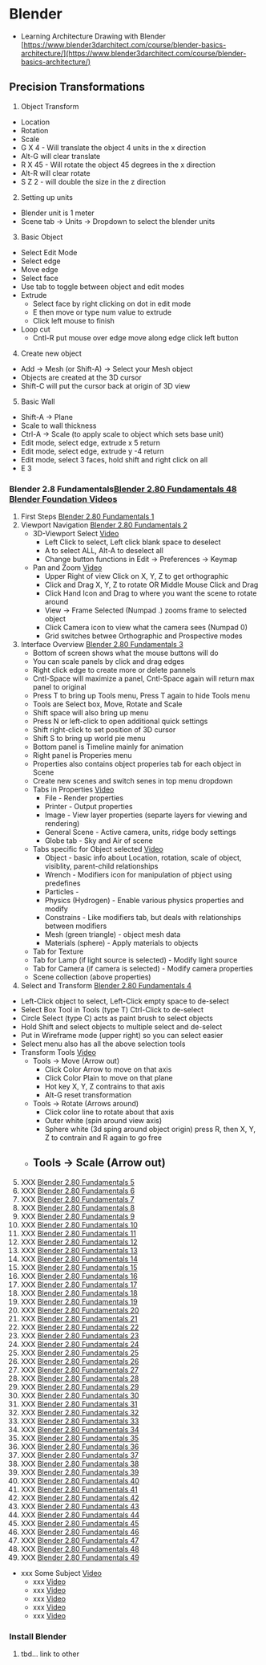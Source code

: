 # Blender 

- Learning Architecture Drawing with Blender [https://www.blender3darchitect.com/course/blender-basics-architecture/](https://www.blender3darchitect.com/course/blender-basics-architecture/)

## Precision Transformations
1. Object Transform
  - Location
  - Rotation
  - Scale
  - G X 4 <return> - Will translate the object 4 units in the x direction
  - Alt-G will clear translate
  - R X 45 <return> - Will rotate the object 45 degrees in the x direction
  - Alt-R will clear rotate
  - S Z 2 <return> - will double the size in the z direction
2. Setting up units
  - Blender unit is 1 meter
  - Scene tab -> Units -> Dropdown to select the blender units
3. Basic Object
  - Select Edit Mode
  - Select edge
  - Move edge
  - Select face
  - Use tab to toggle between object and edit modes
  - Extrude
    - Select face by right clicking on dot in edit mode
    - E then move or type num value to extrude
    - Click left mouse to finish
  - Loop cut
    - Cntl-R put mouse over edge move along edge click left button
4. Create new object
  - Add -> Mesh (or Shift-A) -> Select your Mesh object
  - Objects are created at the 3D cursor
  - Shift-C will put the cursor back at origin of 3D view
5. Basic Wall
  - Shift-A -> Plane
  - Scale to wall thickness
  - Ctrl-A -> Scale (to apply scale to object which sets base unit)
  - Edit mode, select edge, extrude x 5 return
  - Edit mode, select edge, extrude y -4 return
  - Edit mode, select 3 faces, hold shift and right click on all
  - E 3 <return>

### Blender 2.8 Fundamentals[Blender 2.80 Fundamentals 48 Blender Foundation Videos](https://www.youtube.com/playlist?list=PLa1F2ddGya_-UvuAqHAksYnB0qL9yWDO6)
1. First Steps [Blender 2.80 Fundamentals 1](https://www.youtube.com/watch?v=MF1qEhBSfq4&list=PLa1F2ddGya_-UvuAqHAksYnB0qL9yWDO6&index=2&t=0s)
2. Viewport Navigation [Blender 2.80 Fundamentals 2](https://www.youtube.com/watch?v=ILqOWe3zAbk&list=PLa1F2ddGya_-UvuAqHAksYnB0qL9yWDO6&index=2)
    - 3D-Viewport Select [Video](https://youtu.be/ILqOWe3zAbk?list=PLa1F2ddGya_-UvuAqHAksYnB0qL9yWDO6&t=10)
      - Left Click to select, Left click blank space to deselect 
      - A to select ALL, Alt-A to deselect all 
      - Change button functions in Edit -> Preferences -> Keymap 
    - Pan and Zoom [Video](https://youtu.be/ILqOWe3zAbk?list=PLa1F2ddGya_-UvuAqHAksYnB0qL9yWDO6)
      - Upper Right of view Click on X, Y, Z to get orthographic
      - Click and Drag X, Y, Z to rotate OR Middle Mouse Click and Drag
      - Click Hand Icon and Drag to where you want the scene to rotate around
      - View -> Frame Selected (Numpad .) zooms frame to selected object
      - Click Camera icon to view what the camera sees (Numpad 0)
      - Grid switches betwee Orthographic and Prospective modes
3. Interface Overview [Blender 2.80 Fundamentals 3](https://www.youtube.com/watch?v=8XyIYRW_2xk&list=PLa1F2ddGya_-UvuAqHAksYnB0qL9yWDO6&index=3)
    - Bottom of screen shows what the mouse buttons will do
    - You can scale panels by click and drag edges
    - Right click edge to create more or delete pannels
    - Cntl-Space will maximize a panel, Cntl-Space again will return max panel to original
    - Press T to bring up Tools menu, Press T again to hide Tools menu
    - Tools are Select box, Move, Rotate and Scale
    - Shift space will also bring up menu
    - Press N or left-click to open additional quick settings
    - Shift right-click to set position of 3D cursor
    - Shift S to bring up world pie menu
    - Bottom panel is Timeline mainly for animation
    - Right panel is Properies menu
    - Properties also contains object properies tab for each object in Scene
    - Create new scenes and switch senes in top menu dropdown
    - Tabs in Properties [Video](https://youtu.be/8XyIYRW_2xk?list=PLa1F2ddGya_-UvuAqHAksYnB0qL9yWDO6&t=303)
      - File - Render properties
      - Printer - Output properties
      - Image - View layer properties (separte layers for viewing and rendering)
      - General Scene - Active camera, units, ridge body settings
      - Globe tab - Sky and Air of scene
    - Tabs specific for Object selected [Video](https://youtu.be/8XyIYRW_2xk?list=PLa1F2ddGya_-UvuAqHAksYnB0qL9yWDO6&t=456)
      - Object - basic info about Location, rotation, scale of object, visiblity, parent-child relationships
      - Wrench - Modifiers icon for manipulation of pbject using predefines
      - Particles - 
      - Physics (Hydrogen) - Enable various physics properties and modify
      - Constrains - Like modifiers tab, but deals with relationships between modifiers
      - Mesh (green triangle) - object mesh data
      - Materials (sphere) - Apply materials to objects
    - Tab for Texture
    - Tab for Lamp (if light source is selected) - Modify light source
    - Tab for Camera (if camera is selected) - Modify camera properties
    - Scene collection (above properties)
4. Select and Transform [Blender 2.80 Fundamentals 4](https://www.youtube.com/watch?v=hTL6AKR8YDs&list=PLa1F2ddGya_-UvuAqHAksYnB0qL9yWDO6&index=4)
  - Left-Click object to select, Left-Click empty space to de-select
  - Select Box Tool in Tools (type T) Ctrl-Click to de-select
  - Circle Select (type C) acts as paint brush to select objects
  - Hold Shift and select objects to multiple select and de-select
  - Put in Wireframe mode (upper right) so you can select easier
  - Select menu also has all the above selection tools
  - Transform Tools [Video](https://youtu.be/hTL6AKR8YDs?list=PLa1F2ddGya_-UvuAqHAksYnB0qL9yWDO6&t=173)
    - Tools -> Move (Arrow out) 
      - Click Color Arrow to move on that axis
      - Click Color Plain to move on that plane
      - Hot key X, Y, Z contrains to that axis
      - Alt-G reset transformation
    - Tools -> Rotate (Arrows around)
      - Click color line to rotate about that axis
      - Outer white (spin around view axis)
      - Sphere white (3d sping around object origin) press R, then X, Y, Z to contrain and R again to go free
    - Tools -> Scale (Arrow out)
      - 
5. XXX [Blender 2.80 Fundamentals 5]()
6. XXX [Blender 2.80 Fundamentals 6]()
7. XXX [Blender 2.80 Fundamentals 7]()
8. XXX [Blender 2.80 Fundamentals 8]()
9. XXX [Blender 2.80 Fundamentals 9]()
10. XXX [Blender 2.80 Fundamentals 10]()
11. XXX [Blender 2.80 Fundamentals 11]()
12. XXX [Blender 2.80 Fundamentals 12]()
13. XXX [Blender 2.80 Fundamentals 13]()
14. XXX [Blender 2.80 Fundamentals 14]()
15. XXX [Blender 2.80 Fundamentals 15]()
16. XXX [Blender 2.80 Fundamentals 16]()
17. XXX [Blender 2.80 Fundamentals 17]()
18. XXX [Blender 2.80 Fundamentals 18]()
19. XXX [Blender 2.80 Fundamentals 19]()
20. XXX [Blender 2.80 Fundamentals 20]()
21. XXX [Blender 2.80 Fundamentals 21]()
22. XXX [Blender 2.80 Fundamentals 22]()
23. XXX [Blender 2.80 Fundamentals 23]()
24. XXX [Blender 2.80 Fundamentals 24]()
25. XXX [Blender 2.80 Fundamentals 25]()
26. XXX [Blender 2.80 Fundamentals 26]()
27. XXX [Blender 2.80 Fundamentals 27]()
28. XXX [Blender 2.80 Fundamentals 28]()
29. XXX [Blender 2.80 Fundamentals 29]()
30. XXX [Blender 2.80 Fundamentals 30]()
31. XXX [Blender 2.80 Fundamentals 31]()
32. XXX [Blender 2.80 Fundamentals 32]()
33. XXX [Blender 2.80 Fundamentals 33]()
34. XXX [Blender 2.80 Fundamentals 34]()
35. XXX [Blender 2.80 Fundamentals 35]()
36. XXX [Blender 2.80 Fundamentals 36]()
37. XXX [Blender 2.80 Fundamentals 37]()
38. XXX [Blender 2.80 Fundamentals 38]()
39. XXX [Blender 2.80 Fundamentals 39]()
40. XXX [Blender 2.80 Fundamentals 40]()
41. XXX [Blender 2.80 Fundamentals 41]()
42. XXX [Blender 2.80 Fundamentals 42]()
43. XXX [Blender 2.80 Fundamentals 43]()
44. XXX [Blender 2.80 Fundamentals 44]()
45. XXX [Blender 2.80 Fundamentals 45]()
46. XXX [Blender 2.80 Fundamentals 46]()
47. XXX [Blender 2.80 Fundamentals 47]()
48. XXX [Blender 2.80 Fundamentals 48]()
49. XXX [Blender 2.80 Fundamentals 49]()
  - xxx Some Subject [Video]()
    - xxx [Video]()
    - xxx [Video]()
    - xxx [Video]()
    - xxx [Video]()
    - xxx [Video]()

### Install Blender
1. tbd... link to other 
